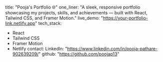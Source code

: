 title: "Pooja's Portfolio 🌐"
one_liner: "A sleek, responsive portfolio showcasing my projects, skills, and achievements — built with React, Tailwind CSS, and Framer Motion."
live_demo: "https://your-portfolio-link.netlify.app"
tech_stack:
  - React
  - Tailwind CSS
  - Framer Motion
  - Netlify
contact:
  LinkedIn: "https://www.linkedin.com/in/pooja-pathare-902639209/"
  github: "https://github.com/poojap13"

